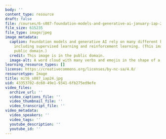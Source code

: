 ```yaml
---
body: ''
content_type: resource
draft: false
file: /courses/6-s087-foundation-models-and-generative-ai-january-iap-2024/mit6_s087_iap24.jpg
file_size: 615235
file_type: image/jpeg
image_metadata:
  caption: Foundation models and generative AI rely on many different kinds of learning,
    including supervised learning and reinforcement learning. (This image is in the
    public domain.)
  credit: This image is in the public domain.
  image-alt: A word cloud with many verbs and emojis in the shape of a brain.
learning_resource_types: []
license: https://creativecommons.org/licenses/by-nc-sa/4.0/
resourcetype: Image
title: mit6_s087_iap24.jpg
uid: 43353702-dc60-49e1-9341-6fb275ed9efe
video_files:
  archive_url: ''
  video_captions_file: ''
  video_thumbnail_file: ''
  video_transcript_file: ''
video_metadata:
  video_speakers: ''
  video_tags: ''
  youtube_description: ''
  youtube_id: ''
---
```

